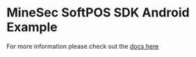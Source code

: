 # MineSec SoftPOS SDK Android Example

For more information please check out the [docs here](https://docs.minesec.tools/tech-sdk/getting-started/intro)
